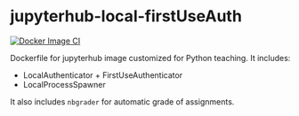 # jupyterhub-local-firstUseAuth

[![Docker Image CI](https://github.com/smartlixx/jupyterhub-local-firstUseAuth/actions/workflows/docker-image.yml/badge.svg?branch=main)](https://github.com/smartlixx/jupyterhub-local-firstUseAuth/actions/workflows/docker-image.yml)

Dockerfile for jupyterhub image customized for Python teaching. It includes:
- LocalAuthenticator + FirstUseAuthenticator
- LocalProcessSpawner

It also includes `nbgrader` for automatic grade of assignments.

